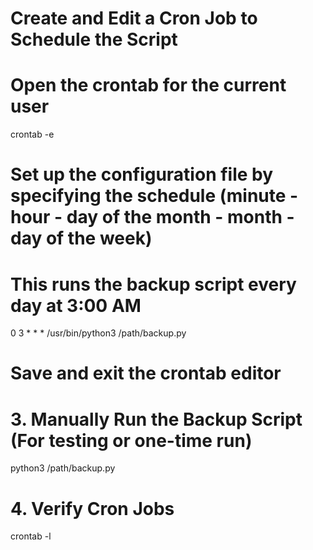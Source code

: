 # Create and Edit a Cron Job to Schedule the Script

# Open the crontab for the current user
crontab -e

# Set up the configuration file by specifying the schedule (minute - hour - day of the month - month - day of the week)
# This runs the backup script every day at 3:00 AM
0 3 * * * /usr/bin/python3 /path/backup.py

# Save and exit the crontab editor

# 3. Manually Run the Backup Script (For testing or one-time run)
python3 /path/backup.py

# 4. Verify Cron Jobs
crontab -l